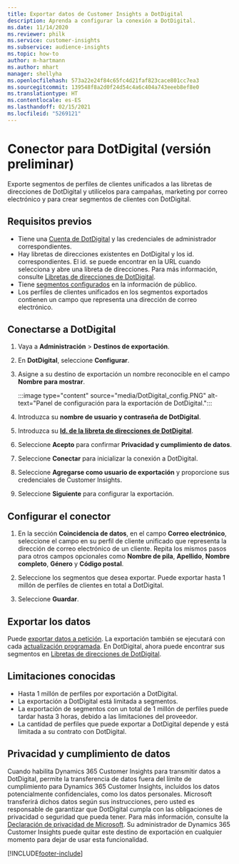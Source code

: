 ```yaml
---
title: Exportar datos de Customer Insights a DotDigital
description: Aprenda a configurar la conexión a DotDigital.
ms.date: 11/14/2020
ms.reviewer: philk
ms.service: customer-insights
ms.subservice: audience-insights
ms.topic: how-to
author: m-hartmann
ms.author: mhart
manager: shellyha
ms.openlocfilehash: 573a22e24f84c65fc4d21faf823cace801cc7ea3
ms.sourcegitcommit: 139548f8a2d0f24d54c4a6c404a743eeeb8ef8e0
ms.translationtype: HT
ms.contentlocale: es-ES
ms.lasthandoff: 02/15/2021
ms.locfileid: "5269121"
---
```

# <a name="connector-for-dotdigital-preview"></a>Conector para DotDigital (versión preliminar)

Exporte segmentos de perfiles de clientes unificados a las libretas de direcciones de DotDigital y utilícelos para campañas, marketing por correo electrónico y para crear segmentos de clientes con DotDigital. 

## <a name="prerequisites"></a>Requisitos previos

-   Tiene una [Cuenta de DotDigital](https://dotdigital.com/) y las credenciales de administrador correspondientes.
-   Hay libretas de direcciones existentes en DotDigital y los id. correspondientes. El id. se puede encontrar en la URL cuando selecciona y abre una libreta de direcciones. Para más información, consulte [Libretas de direcciones de DotDigital](https://support.dotdigital.com/hc/articles/212211968-Creating-an-address-book).
-   Tiene [segmentos configurados](segments.md) en la información de público.
-   Los perfiles de clientes unificados en los segmentos exportados contienen un campo que representa una dirección de correo electrónico.

## <a name="connect-to-dotdigital"></a>Conectarse a DotDigital

1. Vaya a **Administración** > **Destinos de exportación**.

1. En **DotDigital**, seleccione **Configurar**.

1. Asigne a su destino de exportación un nombre reconocible en el campo **Nombre para mostrar**.

   :::image type="content" source="media/DotDigital_config.PNG" alt-text="Panel de configuración para la exportación de DotDigital.":::

1. Introduzca su **nombre de usuario y contraseña de DotDigital**.

1. Introduzca su **[Id. de la libreta de direcciones de DotDigital](https://support.dotdigital.com/hc/articles/212211968-Creating-an-address-book)**.

1. Seleccione **Acepto** para confirmar **Privacidad y cumplimiento de datos**.

1. Seleccione **Conectar** para inicializar la conexión a DotDigital.

1. Seleccione **Agregarse como usuario de exportación** y proporcione sus credenciales de Customer Insights.

1. Seleccione **Siguiente** para configurar la exportación.

## <a name="configure-the-connector"></a>Configurar el conector

1. En la sección **Coincidencia de datos**, en el campo **Correo electrónico**, seleccione el campo en su perfil de cliente unificado que representa la dirección de correo electrónico de un cliente. Repita los mismos pasos para otros campos opcionales como **Nombre de pila**, **Apellido**, **Nombre completo**, **Género** y **Código postal**.

1. Seleccione los segmentos que desea exportar. Puede exportar hasta 1 millón de perfiles de clientes en total a DotDigital.

1. Seleccione **Guardar**.

## <a name="export-the-data"></a>Exportar los datos

Puede [exportar datos a petición](export-destinations.md). La exportación también se ejecutará con cada [actualización programada](system.md#schedule-tab). En DotDigital, ahora puede encontrar sus segmentos en [Libretas de direcciones de DotDigital](https://support.dotdigital.com/hc/articles/212211968-Creating-an-address-book).

## <a name="known-limitations"></a>Limitaciones conocidas

- Hasta 1 millón de perfiles por exportación a DotDigital.
- La exportación a DotDigital está limitada a segmentos.
- La exportación de segmentos con un total de 1 millón de perfiles puede tardar hasta 3 horas, debido a las limitaciones del proveedor. 
- La cantidad de perfiles que puede exportar a DotDigital depende y está limitada a su contrato con DotDigital.

## <a name="data-privacy-and-compliance"></a>Privacidad y cumplimiento de datos

Cuando habilita Dynamics 365 Customer Insights para transmitir datos a DotDigital, permite la transferencia de datos fuera del límite de cumplimiento para Dynamics 365 Customer Insights, incluidos los datos potencialmente confidenciales, como los datos personales. Microsoft transferirá dichos datos según sus instrucciones, pero usted es responsable de garantizar que DotDigital cumpla con las obligaciones de privacidad o seguridad que pueda tener. Para más información, consulte la [Declaración de privacidad de Microsoft](https://go.microsoft.com/fwlink/?linkid=396732).
Su administrador de Dynamics 365 Customer Insights puede quitar este destino de exportación en cualquier momento para dejar de usar esta funcionalidad.


[!INCLUDE[footer-include](../includes/footer-banner.md)]